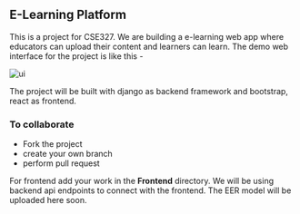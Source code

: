 ## E-Learning Platform
This is a project for CSE327. We are building a e-learning web app where educators can upload their content and learners can learn. The demo web interface for the project is like this -

![ui](https://github.com/siam923/CSE327/blob/master/demo_ui.JPG?raw=true)

The project will be built with django as backend framework and bootstrap, react as frontend.

### To collaborate
* Fork the project
* create your own branch
* perform pull request

For frontend add your work in the __Frontend__ directory.
We will be using backend api endpoints to connect with the frontend. The EER model will be uploaded here soon.  
